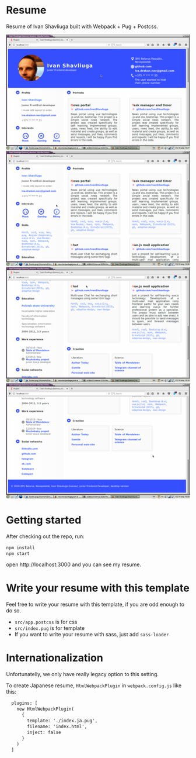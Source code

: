 
# Resume

Resume of Ivan Shavliuga built with Webpack + Pug + Postcss.

![screenshot](https://github.com/IvanShavliuga/resume/blob/master/screenshots/screenshot1.png)
![screenshot](https://github.com/IvanShavliuga/resume/blob/master/screenshots/screenshot2.png)
![screenshot](https://github.com/IvanShavliuga/resume/blob/master/screenshots/screenshot3.png)
![screenshot](https://github.com/IvanShavliuga/resume/blob/master/screenshots/screenshot4.png)

# Getting started

After checking out the repo, run:

```
npm install
npm start
```

open http://localhost:3000 and you can see my resume.

# Write your resume with this template

Feel free to write your resume with this template, if you are odd enough to do so.

- `src/app.postcss` is for css
- `src/index.pug` is for template
- If you want to write your resume with sass, just add `sass-loader`

# Internationalization

Unfortunatelly, we only have really legacy option to this setting.

To create Japanese resume, `HtmlWebpackPlugin` in `webpack.config.js` like this:

```
  plugins: [
    new HtmlWebpackPlugin(
      {
        template: './index.ja.pug',
        filename: 'index.html',
        inject: false
      }
    )
  ]
```

